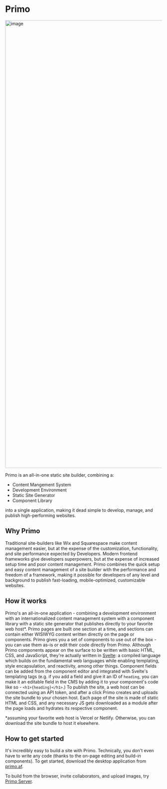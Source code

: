 # Primo

<img width="1440" alt="image" src="https://user-images.githubusercontent.com/39444813/159909586-8ea31e64-cbd0-4421-8e19-9d2868d71427.png">


Primo is an all-in-one static site builder, combining a:
* Content Mangement System
* Development Environment
* Static Site Generator
* Component Library


into a single application, making it dead simple to develop, manage, and publish high-performing websites. 

## Why Primo
Traditional site-builders like Wix and Squarespace make content management easier, but at the expense of the customization, functionality, and site performance expected by Developers. Modern frontend frameworks give developers superpowers, but at the expense of increased setup time and poor content management. Primo combines the quick setup and easy content management of a site builder with the performance and freedom of a framework, making it possible for developers of any level and background to publish fast-loading, mobile-optimized, customizable websites. 

## How it works

Primo's an all-in-one application - combining a development environment with an internationalized content management system with a component library with a static site generator that publishes directly to your favorite web host*. Primo pages are built one section at a time, and sections can contain either WISIWYG content written directly on the page or components. Primo gives you a set of components to use out of the box - you can use them as-is or edit their code directly from Primo. Although Primo components appear on the surface to be written with basic HTML, CSS, and JavaScript, they're actually written in [Svelte](https://svelte.dev): a compiled language which builds on the fundamental web languages while enabling templating, style encapsulation, and reactivity, among other things. Component fields can be added from the component editor and integrated with Svelte's templating tags (e.g. if you add a field and give it an ID of `heading`, you can make it an editable field in the CMS by adding it to your component's code like so - `<h1>{heading}</h1>`.) To publish the site, a web host can be connected using an API token, and after a click Primo creates and uploads the site bundle to your chosen host. Each page of the site is made of static HTML and CSS, and any necessary JS gets downloaded as a module after the page loads and hydrates its respective component. 

*assuming your favorite web host is Vercel or Netlify. Otherwise, you can download the site bundle to host it elsewhere. 

## How to get started

It's incredibly easy to build a site with Primo. Technically, you don't even have to write any code (thanks to the on-page editing and build-in components). To get started, download the desktop application from [primo.af](https://primo.af).

To build from the browser, invite collaborators, and upload images, try [Primo Server](https://github.com/primo-af/primo/tree/master/server).
